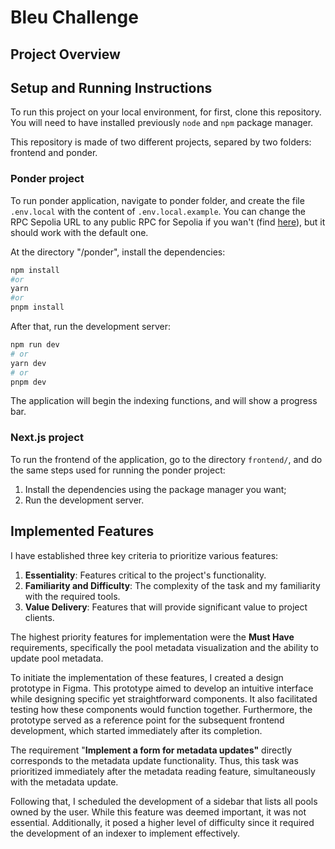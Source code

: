 # Bleu Challenge

<!-- introdução -->

## Project Overview

<!-- Falar o objetivo do projeto, colocar link para produção e link explicando o projeto -->

## Setup and Running Instructions

To run this project on your local environment, for first, clone this repository. You will need to have installed previously `node` and `npm` package manager.

This repository is made of two different projects, separed by two folders: frontend and ponder.

### Ponder project

To run ponder application, navigate to ponder folder, and create the file `.env.local` with the content of `.env.local.example`. You can change the RPC Sepolia URL to any public RPC for Sepolia if you wan't (find [here](https://chainlist.org/chain/11155111)), but it should work with the default one.

At the directory "/ponder", install the dependencies:

```bash
npm install
#or
yarn
#or
pnpm install
```

After that, run the development server:

```bash
npm run dev
# or
yarn dev
# or
pnpm dev
```

The application will begin the indexing functions, and will show a progress bar.

### Next.js project

To run the frontend of the application, go to the directory `frontend/`, and do the same steps used for running the ponder project:

1. Install the dependencies using the package manager you want;
2. Run the development server.

## Implemented Features

I have established three key criteria to prioritize various features:

1. **Essentiality**: Features critical to the project's functionality.
2. **Familiarity and Difficulty**: The complexity of the task and my familiarity with the required tools.
3. **Value Delivery**: Features that will provide significant value to project clients.

The highest priority features for implementation were the **Must Have** requirements, specifically the pool metadata visualization and the ability to update pool metadata.

To initiate the implementation of these features, I created a design prototype in Figma. This prototype aimed to develop an intuitive interface while designing specific yet straightforward components. It also facilitated testing how these components would function together. Furthermore, the prototype served as a reference point for the subsequent frontend development, which started immediately after its completion.

The requirement "**Implement a form for metadata updates"** directly corresponds to the metadata update functionality. Thus, this task was prioritized immediately after the metadata reading feature, simultaneously with the metadata update.

Following that, I scheduled the development of a sidebar that lists all pools owned by the user. While this feature was deemed important, it was not essential. Additionally, it posed a higher level of difficulty since it required the development of an indexer to implement effectively.


